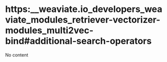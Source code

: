 # https:__weaviate.io_developers_weaviate_modules_retriever-vectorizer-modules_multi2vec-bind#additional-search-operators
No content